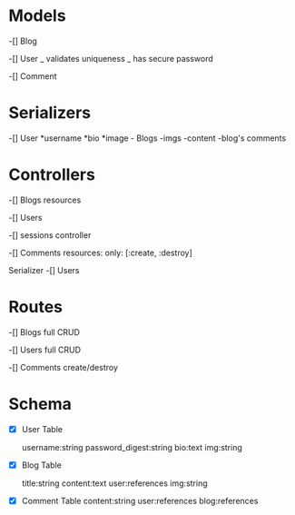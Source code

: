 # Models

-[] Blog

-[] User
_ validates uniqueness
_ has secure password

-[] Comment

# Serializers

-[] User
*username
*bio
\*image - Blogs
-imgs
-content
-blog's comments

# Controllers

-[] Blogs
resources

-[] Users

-[] sessions controller

-[] Comments
resources: only: [:create, :destroy]

Serializer
-[] Users

# Routes

-[] Blogs full CRUD

-[] Users full CRUD

-[] Comments create/destroy

# Schema

-[x] User Table

    username:string
    password_digest:string
    bio:text
    img:string

-[x] Blog Table

    title:string
    content:text
    user:references
    img:string

-[x] Comment Table
content:string
user:references
blog:references
